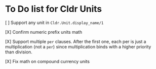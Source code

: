 # To Do list for Cldr Units

[ ] Support any unit in `Cldr.Unit.display_name/1`

[X] Confirm numeric prefix units math

[X] Support multiple `per` clauses. After the first one, each per is just a multiplication (not a `per`) since multiplication binds with a higher priority than division.

[X] Fix math on compound currency units